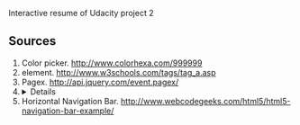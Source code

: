 
Interactive resume  of Udacity project 2

## Sources
1. Color picker. http://www.colorhexa.com/999999
2. <a> element. http://www.w3schools.com/tags/tag_a.asp
3. Pagex. http://api.jquery.com/event.pagex/
4. <details> element. https://developer.mozilla.org/en-US/docs/Web/HTML/Element/details
5. Horizontal Navigation Bar. http://www.webcodegeeks.com/html5/html5-navigation-bar-example/
